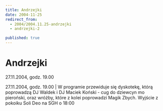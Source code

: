 ```yaml
---
title: Andrzejki
date: 2004-11-25
redirect_from: 
  - 2004/2004.11.25-andrzejki
  - andrzejki-2

published: true
---
```




# Andrzejki

<time>27.11.2004, godz. 19.00</time>

27.11.2004, godz. 19.00 | W programie przewiduje się dyskotekę, którą poprowadzą DJ Waldek i DJ Maciek Koński - cug do dziewcyn mo pieroński, oraz wróżby, które z kolei poprowadzi Magik Zbych. Wyjście z pokoiku Soli Deo na SGH o 18:00

<!--{{json:{"created_date":"2004-11-25 19:27:08","publish_down":"0000-00-00 00:00:00","id":"183"}}}-->